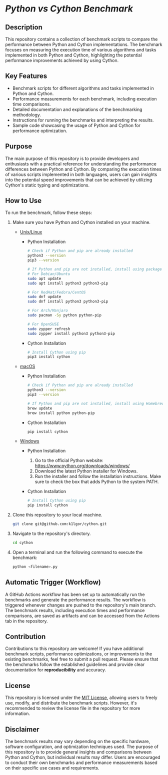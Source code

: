 # *Python vs Cython Benchmark*

## **Description**

This repository contains a collection of benchmark scripts to compare the performance between Python and Cython implementations. The benchmark focuses on measuring the execution time of various algorithms and tasks implemented in both Python and Cython, highlighting the potential performance improvements achieved by using Cython.

## **Key Features**

- Benchmark scripts for different algorithms and tasks implemented in Python and Cython.
- Performance measurements for each benchmark, including execution time comparisons.
- Detailed documentation and explanations of the benchmarking methodology.
- Instructions for running the benchmarks and interpreting the results.
- Sample code showcasing the usage of Python and Cython for performance optimization.

## **Purpose**

The main purpose of this repository is to provide developers and enthusiasts with a practical reference for understanding the performance differences between Python and Cython. By comparing the execution times of various scripts implemented in both languages, users can gain insights into the potential speed improvements that can be achieved by utilizing Cython's static typing and optimizations.

## **How to Use**

To run the benchmark, follow these steps:

1. Make sure you have Python and Cython installed on your machine.
    - <u>Unix/Linux</u>
        - Python Installation

            ```bash
            # Check if Python and pip are already installed
            python3 --version
            pip3 --version

            # If Python and pip are not installed, install using package manager
            # For Debian/Ubuntu
            sudo apt update
            sudo apt install python3 python3-pip 

            # For RedHat/Fedora/CentOS
            sudo dnf update
            sudo dnf install python3 python3-pip 

            # For Arch/Manjaro
            sudo pacman -Sy python python-pip 

            # For OpenSUSE
            sudo zypper refresh
            sudo zypper install python3 python3-pip 
            
            ```

        - Cython Installation

            ```bash
            # Install Cython using pip
            pip3 install cython
            ```

    - <u>macOS</u>
        - Python Installation

            ```bash
            # Check if Python and pip are already installed
            python3 --version
            pip3 --version

            # If Python and pip are not installed, install using Homebrew
            brew update
            brew install python python-pip
            ```

        - Cython Installation

            ```bash
            pip install cython
            ```

    - <u>Windows</u>
        - Python Installation
            1. Go to the official Python website: <https://www.python.org/downloads/windows/>
            2. Download the latest Python installer for Windows.
            3. Run the installer and follow the installation instructions. Make sure to check the box that adds Python to the system PATH.

        - Cython Installation

            ```powershell
            # Install Cython using pip
            pip install cython
            ```

2. Clone this repository to your local machine.

    ```bash
    git clone git@github.com:k1lgor/cython.git
    ```

3. Navigate to the repository's directory.

    ```bash
    cd cython
    ```

4. Open a terminal and run the following command to execute the benchmark:

   ```bash
   python <filename>.py
   ```

## **Automatic Trigger (Workflow)**

A GitHub Actions workflow has been set up to automatically run the benchmarks and generate the performance results. The workflow is triggered whenever changes are pushed to the repository's main branch. The benchmark results, including execution times and performance comparisons, are saved as artifacts and can be accessed from the Actions tab in the repository.

## **Contribution**

Contributions to this repository are welcome! If you have additional benchmark scripts, performance optimizations, or improvements to the existing benchmarks, feel free to submit a pull request. Please ensure that the benchmarks follow the established guidelines and provide clear documentation for **reproducibility** and accuracy.

## **License**

This repository is licensed under the [MIT License](./LICENSE), allowing users to freely use, modify, and distribute the benchmark scripts. However, it's recommended to review the license file in the repository for more information.

## **Disclaimer**

The benchmark results may vary depending on the specific hardware, software configuration, and optimization techniques used. The purpose of this repository is to provide general insights and comparisons between Python and Cython, but individual results may differ. Users are encouraged to conduct their own benchmarks and performance measurements based on their specific use cases and requirements.

